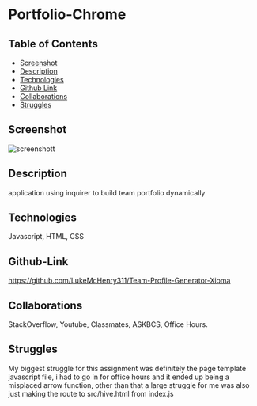 # Portfolio-Chrome

## Table of Contents
* [Screenshot](#screenshot)
* [Description](#description)
* [Technologies](#technologies)
* [Github Link](#github-link)
* [Collaborations](#collaborations)
* [Struggles](#struggles)

## Screenshot
![screenshott](https://user-images.githubusercontent.com/82482629/135743012-da25b9e9-6d32-4fdd-a1b3-d067f65ed3a3.png)
## Description
application using inquirer to build team portfolio dynamically
## Technologies
Javascript, HTML, CSS
## Github-Link
https://github.com/LukeMcHenry311/Team-Profile-Generator-Xioma
## Collaborations
StackOverflow, Youtube, Classmates, ASKBCS, Office Hours.
## Struggles
My biggest struggle for this assignment was definitely the page template javascript file, i had to go in for office hours and it ended up being a misplaced arrow function, other than that a large struggle for me was also just making the route to src/hive.html from index.js

